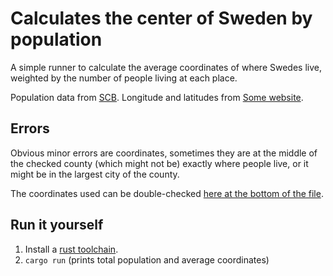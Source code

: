 # Calculates the center of Sweden by population
A simple runner to calculate the average coordinates of where Swedes live, weighted by the number of people living 
at each place.

Population data from [SCB](https://www.scb.se/en/finding-statistics/statistics-by-subject-area/population/population-composition/population-statistics/pong/tables-and-graphs/population-statistics---year/population-in-the-country-counties-and-municipalities-on-31-december-2021-and-population-change-in-2021/).
Longitude and latitudes from [Some website](https://www.gps-coordinates.net/).

## Errors
Obvious minor errors are coordinates, sometimes they are at the middle of the checked county (which might not be) exactly where 
people live, or it might be in the largest city of the county. 

The coordinates used can be double-checked [here at the bottom of the file](src/main.rs).

## Run it yourself
1. Install a [rust toolchain](https://www.rust-lang.org/tools/install).
2. `cargo run` (prints total population and average coordinates)
